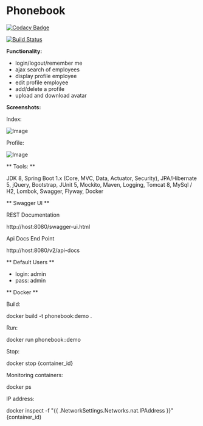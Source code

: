 # Phonebook 

[![Codacy Badge](https://api.codacy.com/project/badge/Grade/297a8adb85224fc7a6dc2b8fdf2c5232)](https://www.codacy.com/app/evgeniy/Phonebook)

[![Build Status](https://travis-ci.org/roldevg/phonebook.svg?branch=master)](https://travis-ci.org/roldevg/phonebook)

**Functionality:**

+ login/logout/remember me
+ ajax search of employees 
+ display profile employee 
+ edit profile employee 
+ add/delete a profile
+ upload and download avatar
  
**Screenshots:**

Index: 

![Image](https://i.gyazo.com/1a933394d633716e6149808cb1a3ae95.png)

Profile: 

![Image](https://i.gyazo.com/c25878f30dd2d5bde4decc5cd48f8d88.png)


** Tools: **

JDK 8, Spring Boot 1.x (Core, MVC, Data, Actuator, Security),
JPA/Hibernate 5, jQuery, Bootstrap, JUnit 5, Mockito, Maven, Logging,
Tomcat 8, MySql / H2, Lombok, Swagger, Flyway, Docker

** Swagger UI **

REST Documentation

http://host:8080/swagger-ui.html

Api Docs End Point

http://host:8080/v2/api-docs

** Default Users **

- login: admin
- pass: admin

** Docker **

Build:

docker build -t phonebook:demo .

Run:

docker run phonebook::demo

Stop:

docker stop {container_id}

Monitoring containers:

docker ps

IP address:

docker inspect -f "{{ .NetworkSettings.Networks.nat.IPAddress }}" {container_id)

